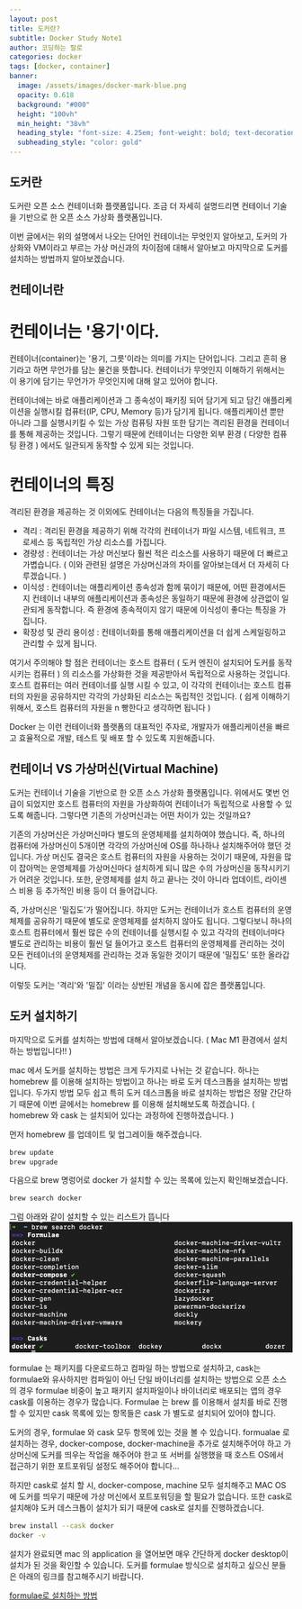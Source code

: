 ```yaml
---
layout: post
title: 도커란?
subtitle: Docker Study Note1
author: 코딩하는 랄로
categories: docker
tags: [docker, container]
banner:
  image: /assets/images/docker-mark-blue.png
  opacity: 0.618
  background: "#000"
  height: "100vh"
  min_height: "38vh"
  heading_style: "font-size: 4.25em; font-weight: bold; text-decoration: underline"
  subheading_style: "color: gold"
---
```


## 도커란

도커란 오픈 소스 컨테이너화 플랫폼입니다. 조금 더 자세히 설명드리면 컨테이너 기술을 기반으로 한 오픈 소스 가상화 플랫폼입니다. 

이번 글에서는 위의 설명에서 나오는 단어인 컨테이너는 무엇인지 알아보고, 도커의 가상화와 VM이라고 부르는 가상 머신과의 차이점에 대해서 알아보고 마지막으로 도커를 설치하는 방법까지 알아보겠습니다.



## 컨테이너란
# 컨테이너는 '용기'이다.
컨테이너(container)는 '용기, 그릇'이라는 의미를 가지는 단어입니다. 그리고 흔히 용기라고 하면 무언가를 담는 물건을 뜻합니다. 컨테이너가 무엇인지 이해하기 위해서는 이 용기에 담기는 무언가가 무엇인지에 대해 알고 있어야 합니다. 

컨테이너에는 바로 애플리케이션과 그 종속성이 패키징 되어 담기게 되고 담긴 애플리케이션을 실행시킬 컴퓨터(IP, CPU, Memory 등)가 담기게 됩니다. 애플리케이션 뿐만 아니라 그를 실행시키킬 수 있는 가상 컴퓨팅 자원 또한 담기는 격리된 환경을 컨테이너를 통해 제공하는 것입니다. 그렇기 때문에 컨테이너는 다양한 외부 환경 ( 다양한 컴퓨팅 환경 ) 에서도 일관되게 동작할 수 있게 되는 것입니다.
  
  
# 컨테이너의 특징
격리된 환경을 제공하는 것 이외에도 컨테이너는 다음의 특징들을 가집니다.

- 격리 : 격리된 환경을 제공하기 위해 각각의 컨테이너가 파일 시스템, 네트워크, 프로세스 등 독립적인 가상 리소스를 가집니다.
- 경량성 : 컨테이너는 가상 머신보다 훨씬 적은 리소스를 사용하기 때문에 더 빠르고 가볍습니다. ( 이와 관련된 설명은 가상머신과의 차이를 알아보는데서 더 자세히 다루겠습니다. )
- 이식성 : 컨테이너는 애플리케이션 종속성과 함께 묶이기 때문에, 어떤 환경에서든지 컨테이너 내부의 애플리케이션과 종속성은 동일하기 때문에 환경에 상관없이 일관되게 동작합니다. 즉 환경에 종속적이지 않기 때문에 이식성이 좋다는 특징을 가집니다.
- 확장성 및 관리 용이성 : 컨테이너화를 통해 애플리케이션을 더 쉽게 스케일링하고 관리할 수 있게 됩니다.

여기서 주의해야 할 점은 컨테이너는 호스트 컴퓨터 ( 도커 엔진이 설치되어 도커를 동작시키는 컴퓨터 ) 의 리소스를 가상화한 것을 제공받아서 독립적으로 사용하는 것입니다. 호스트 컴퓨터는 여러 컨테이너를 실행 시킬 수 있고, 이 각각의 컨테이너는 호스트 컴퓨터의 자원을 공유하지만 각각의 가상화된 리소스는 독립적인 것입니다. ( 쉽게 이해하기 위해서, 호스트 컴퓨터의 자원을 n 빵한다고 생각하면 됩니다 )

Docker 는 이런 컨테이너화 플랫폼의 대표적인 주자로, 개발자가 애플리케이션을 빠르고 효율적으로 개발, 테스트 및 배포 할 수 있도록 지원해줍니다.



## 컨테이너 VS 가상머신(Virtual Machine)
도커는 컨테이너 기술을 기반으로 한 오픈 소스 가상화 플랫폼입니다. 위에서도 몇번 언급이 되었지만 호스트 컴퓨터의 자원을 가상화하여 컨테이너가 독립적으로 사용할 수 있도록 해줍니다. 그렇다면 기존의 가상머신과는 어떤 차이가 있는 것일까요?

기존의 가상머신은 가상머신마다 별도의 운영체제를 설치하여야 했습니다. 즉, 하나의 컴퓨터에 가상머신이 5개이면 각각의 가상머신에 OS를 하나하나 설치해주어야 했던 것입니다. 가상 머신도 결국은 호스트 컴퓨터의 자원을 사용하는 것이기 때문에, 자원을 많이 잡아먹는 운영체제를 가상머신마다 설치하게 되니 많은 수의 가상머신을 동작시키기가 어려운 것입니다. 또한, 운영체제를 설치 하고 끝나는 것이 아니라 업데이트, 라이센스 비용 등 추가적인 비용 등이 더 들어갑니다.

즉, 가상머신은 '밀집도'가 떨어집니다. 하지만 도커는 컨테이너가 호스트 컴퓨터의 운영체제를 공유하기 때문에 별도로 운영체제를 설치하지 않아도 됩니다. 그렇다보니 하나의 호스트 컴퓨터에서 훨씬 많은 수의 컨테이너를 실행시킬 수 있고 각각의 컨테이너마다 별도로 관리하는 비용이 훨씬 덜 들어가고 호스트 컴퓨터의 운영체제를 관리하는 것이 모든 컨테이너의 운영체제를 관리하는 것과 동일한 것이기 때문에 '밀집도' 또한 올라갑니다.

이렇듯 도커는 '격리'와 '밀집' 이라는 상반된 개념을 동시에 잡은 플랫폼입니다.



## 도커 설치하기
마지막으로 도커를 설치하는 방법에 대해서 알아보겠습니다. ( Mac M1 환경에서 설치하는 방법입니다!! )

mac 에서 도커를 설치하는 방법은 크게 두가지로 나뉘는 것 같습니다. 하나는 homebrew 를 이용해 설치하는 방법이고 하나는 바로 도커 데스크톱을 설치하는 방법입니다. 두가지 방법 모두 쉽고 특히 도커 데스크톱을 바로 설치하는 방법은 정말 간단하기 때문에 이번 글에서는 homebrew 를 이용해 설치해보도록 하겠습니다. ( homebrew 와 cask 는 설치되어 있다는 과정하에 진행하겠습니다. )

먼저 homebrew 를 업데이트 및 업그레이들 해주겠습니다.
```zsh
brew update
brew upgrade
```

다음으로 brew 명렁어로 docker 가 설치할 수 있는 목록에 있는지 확인해보겠습니다.
```zsh
brew search docker
```

그럼 아래와 같이 설치할 수 있는 리스트가 뜹니다
![결과 화면](/assets/images/brew_search_docker.png)

formulae 는 패키지를 다운로드하고 컴파일 하는 방법으로 설치하고, cask는 formulae와 유사하지만 컴파일이 아닌 단일 바이너리를 설치하는 방법으로 오픈 소스의 경우 formulae 비중이 높고 패키지 설치파일이나 바이너리로 배포되는 앱의 경우 cask를 이용하는 경우가 많습니다. Formulae 는 brew 를 이용해서 설치를 바로 진행할 수 있지만 cask 목록에 있는 항목들은 cask 가 별도로 설치되어 있어야 합니다. 

도커의 경우, formulae 와 cask 모두 항목에 있는 것을 볼 수 있습니다. formualae 로 설치하는 경우, docker-compose, docker-machine을 추가로 설치해주어야 하고 가상머신에 도커를 띄우는 작업을 해주어야 한고 또 서버를 실행했을 때 호스트 OS에서 접근하기 위한 포트포워딩 설정도 해주어야 합니다... 

하지만 cask로 설치 할 시, docker-compose, machine 모두 설치해주고 MAC OS에 도커를 띄우기 때문에 가상 머신에서 포트포워딩을 할 필요가 없습니다. 또한 cask로 설치해야 도커 데스크톱이 설치가 되기 때문에 cask로 설치를 진행하겠습니다. 

```zsh
brew install --cask docker
docker -v
```

설치가 완료되면 mac 의 application 을 열어보면 매우 간단하게 docker desktop이 설치가 된 것을 확인할 수 있습니다. 도커를 formulae 방식으로 설치하고 싶으신 분들은 아래의 링크를 참고해주시기 바랍니다.

[formulae로 설치하는 방법](https://quesdevteam.github.io/post/MacOS-도커-데스크탑-없이-도커-설치하기/)

